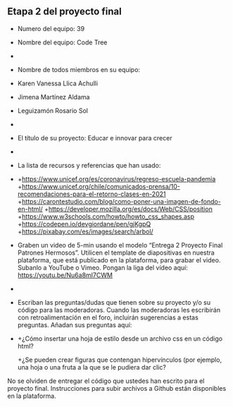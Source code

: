 ## Etapa 2 del proyecto final

- Numero del equipo: 39
- Nombre del equipo: Code Tree
- 
- Nombre de todos miembros en su equipo:
-   Karen Vanessa Llica Achulli
-   Jimena Martínez Aldama
-   Leguizamón Rosario Sol
- 
- El título de su proyecto: Educar e innovar para crecer
- 
- La lista de recursos y referencias que han usado: 
- 
  +https://www.unicef.org/es/coronavirus/regreso-escuela-pandemia
  +https://www.unicef.org/chile/comunicados-prensa/10-recomendaciones-para-el-retorno-clases-en-2021
  +https://carontestudio.com/blog/como-poner-una-imagen-de-fondo-en-html/
  +https://developer.mozilla.org/es/docs/Web/CSS/position
  +https://www.w3schools.com/howto/howto_css_shapes.asp
  +https://codepen.io/devgiordane/pen/gjKgpQ
  +https://pixabay.com/es/images/search/arbol/
- Graben un video de 5-min usando el modelo “Entrega 2 Proyecto Final Patrones Hermosos”. Utilicen el template de diapositivas en nuestra plataforma, que está publicado en la plataforma, para grabar el video. Subanlo a YouTube o Vimeo. Pongan la liga del vídeo aquí: https://youtu.be/Nu6a8mI7CWM
- 
- Escriban las preguntas/dudas que tienen sobre su proyecto y/o su código para las moderadoras. Cuando las moderadoras les escribirán con retroalimentación en el foro, incluirán sugerencias a estas preguntas. Añadan sus preguntas aquí:
- 
  +¿Cómo insertar una hoja de estilo desde un archivo css en un código html?
  
  +¿Se pueden crear figuras que contengan hipervínculos (por ejemplo, una hoja o una fruta a la que se le pudiera dar clic? 

No se olviden de entregar el código que ustedes han escrito para el proyecto final. Instrucciones para subir archivos a Github están disponibles en la plataforma.
